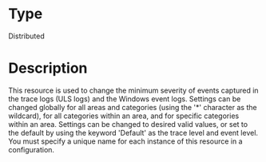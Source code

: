 # Type

Distributed

# Description

This resource is used to change the minimum severity of events captured in
the trace logs (ULS logs) and the Windows event logs. Settings can be changed
globally for all areas and categories (using the '*' character as the
wildcard), for all categories within an area, and for specific categories
within an area. Settings can be changed to desired valid values, or set to the
default by using the keyword 'Default' as the trace level and event level.
You must specify a unique name for each instance of this resource in a configuration.
